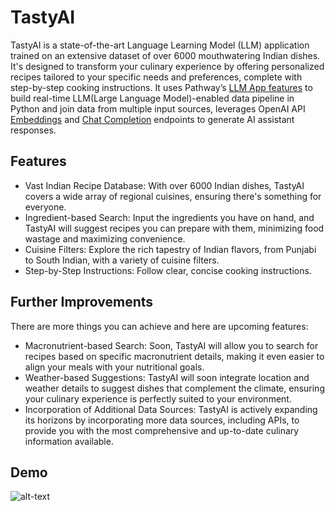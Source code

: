 # TastyAI

TastyAI is a state-of-the-art Language Learning Model (LLM) application trained on an extensive dataset of over 6000 mouthwatering Indian dishes. It's designed to transform your culinary experience by offering personalized recipes tailored to your specific needs and preferences, complete with step-by-step cooking instructions. It uses Pathway’s [LLM App features](https://github.com/pathwaycom/llm-app) to build real-time LLM(Large Language Model)-enabled data pipeline in Python and join data from multiple input sources, leverages OpenAI API [Embeddings](https://platform.openai.com/docs/api-reference/embeddings) and [Chat Completion](https://platform.openai.com/docs/api-reference/completions) endpoints to generate AI assistant responses.
## Features

- Vast Indian Recipe Database: With over 6000 Indian dishes, TastyAI covers a wide array of regional    cuisines, ensuring there's something for everyone.
- Ingredient-based Search: Input the ingredients you have on hand, and TastyAI will suggest recipes you can prepare with them, minimizing food wastage and maximizing convenience.
- Cuisine Filters: Explore the rich tapestry of Indian flavors, from Punjabi to South Indian, with a variety of cuisine filters.
- Step-by-Step Instructions: Follow clear, concise cooking instructions. 

## Further Improvements

There are more things you can achieve and here are upcoming features:

- Macronutrient-based Search: Soon, TastyAI will allow you to search for recipes based on specific macronutrient details, making it even easier to align your meals with your nutritional goals.
- Weather-based Suggestions: TastyAI will soon integrate location and weather details to suggest dishes that complement the climate, ensuring your culinary experience is perfectly suited to your environment.
- Incorporation of Additional Data Sources: TastyAI is actively expanding its horizons by incorporating more data sources, including APIs, to provide you with the most comprehensive and up-to-date culinary information available.
## Demo

![alt-text]()
